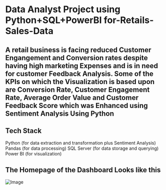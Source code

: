# Data Analyst Project using Python+SQL+PowerBI for-Retails-Sales-Data

## A retail business is facing reduced Customer Engangement and Conversion rates despite having high marketing Expenses and is in need for customer Feedback Analysis. Some of the KPIs on which the Visualization is based upon are Conversion Rate, Customer Engagement Rate, Average Order Value and Customer Feedback Score which was Enhanced using Sentiment Analysis Using Python

## Tech Stack
   Python (for data extraction and transformation plus Sentiment Analysis)
    Pandas (for data processing)
    SQL Server (for data storage and querying)
    Power BI (for visualization)
## The Homepage of the Dashboard Looks like this
![Image](https://github.com/user-attachments/assets/c3dcbbfa-0d12-4fed-9a67-62ca245b2c04)
